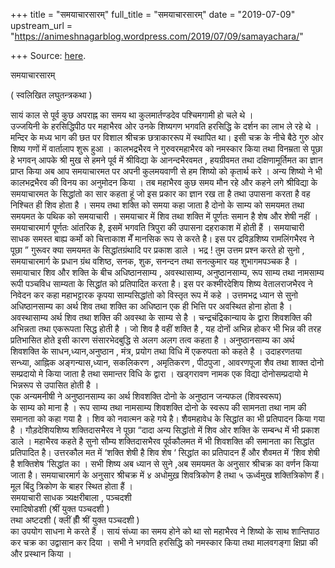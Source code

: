 +++
title = "समयाचारसारम्"
full_title = "समयाचारसारम्"
date = "2019-07-09"
upstream_url = "https://animeshnagarblog.wordpress.com/2019/07/09/samayachara/"

+++
Source: [here](https://animeshnagarblog.wordpress.com/2019/07/09/samayachara/).

समयाचारसारम्

( स्वलिखित लघुतन्त्रकथा )

सायं काल से पूर्व कुछ अपराह्न का समय था कुलमार्तण्डदेव पश्चिमगामी हो चले
थे ।  
उज्जयिनी के हरसिद्धिपीठ पर महाभैरव ओर उनके शिष्यगण भगवति हरसिद्धि के
दर्शन का लाभ ले रहे थे । मन्दिर के मध्य भाग की छत पर विशाल श्रीचक्र
छत्राकाररूप में स्थापित था। इसी चक्र के नीचे बैठे गुरु ओर शिष्य गणों में
वार्तालाप शुरू हुआ । कालभद्रभैरव ने गुरुवरमहाभैरव को नमस्कार किया तथा
विनम्रता से पूछा हे भगवन् आपके श्री मुख से हमने पूर्व में श्रीविद्या के
आनन्दभैरवमत , हयग्रीवमत तथा दक्षिणामूर्तिमत का ज्ञान प्राप्त किया अब आप
समयाचारमत पर अपनी कुलमयवाणी से हम शिष्यो को कृतार्थ करे । अन्य शिष्यो ने
भी कालभद्रभैरव की विनय का अनुमोदन किया । तब महाभैरव कुछ समय मौन रहे और
कहने लगे श्रीविद्या के समयाचारमत के सिद्धांतो का सार कहता हूं जो इस
प्रकार का ज्ञान रख ता है तथा उपासना करता है वह निश्चित ही शिव होता है ।
समय तथा शक्ति को समया कहा जाता है दोनो के साम्य को समयमत तथा समयमत के
पथिक को समयाचारी । समयाचार में शिव तथा शक्ति में पूर्णतः समान है शेष और
शेषी नहीं । समयाचारमार्ग पूर्णतः आंतरिक है, इसमें भगवति त्रिपुरा की
उपासना दहराकाश में होती हैं । समयाचारी साधक समस्त बाह्य कर्मो को
चित्ताकाश मेँ मानसिक रूप से करते है। इस पर द्रविड़शिष्य रामलिंगभैरव ने
पूछा ” गुरूवर क्या समयमत के सिद्धांतग्रंथादि पर प्रकाश डाले । भद्र ! तुम
उत्तम प्रश्न करते हो सुनो , समयाचारमार्ग के प्रधान ग्रंथ वशिष्ठ, सनक,
शुक, सनन्दन तथा सनत्कुमार यह शुभागमपञ्चक है । समायाचार शिव और शक्ति के
बीच अधिष्ठानसाम्य , अवस्थासाम्य, अनुष्ठानसाम्य, रूप साम्य तथा नामसाम्य
रूपी पञ्चविध साम्यता के सिद्धांत को प्रतिपादित करता है। इस पर
कश्मीरदेशिय शिष्य वेतालराजभैरव ने निवेदन कर कहा महाभट्टारक कृपया
साम्यसिद्धांतो को विस्तृत रूप में कहे । उत्तमभद्र ध्यान से सुनो  
अधिष्ठानसाम्य का अर्थ शिव तथा शक्ति का अधिष्ठान एक ही भित्ति पर अवस्थित
होना होता है ।  
अवस्थासाम्य अर्थ शिव तथा शक्ति की अवस्था के साम्य से है ।
चन्द्रचंद्रिकान्याय के द्वारा शिवशक्ति की अभिन्नता तथा एकरूपता सिद्ध
होती है । जो शिव है वहीं शक्ति है , यह दोनों अभिन्न होकर भी भिन्न की तरह
प्रतिभासित होते इसी कारण संसारभेदबुद्धि से अलग अलग तत्व कहता है ।
अनुष्ठानसाम्य का अर्थ शिवशक्ति के साधन,ध्यान,अनुष्ठान , मंत्र, प्रयोग
तथा विधि में एकरुपता को कहते है । उदाहरणतया  
सन्ध्या, आह्निक अङ्गन्यास,ध्यान, सकलिकरण , अमृतिकरण , पीठपुजा , आवरणपूजा
शैव तथा शाक्त दोनो सम्प्रदायो मे किया जाता है तथा समान्तर विधि के द्वारा
। खड्गरावण नामक एक विद्या दोनोसम्प्रदायो मे भिन्नरूप से उपासित होती है
।  
एक अन्यमनीषी ने अनुष्ठानसाम्य का अर्थ शिवशक्ति दोनो के अनुष्ठान जन्यफल
(शिवस्वरूप)  
के साम्य को माना है । रूप साम्य तथा नामसाम्य शिवशक्ति दोनो के स्वरूप की
सामनता तथा नाम की समानता को कहा गया है । शिव को नवात्मन कहे गये है।
शैवमहावेध के सिद्धांत का भी प्रतिपादन किया गया है । गौड़देशियशिष्य
शक्तिदासभैरव ने पूछा “दादा अन्य सिद्धांतो में शिव ओर शक्ति के सम्बन्ध
में भी प्रकाश डाले । महाभैरव कहते है सुनो सौम्य शक्तिदासभैरव पूर्वकौलमत
में भी शिवशक्ति की समानता का सिद्धांत प्रतिपादित है। उत्तरकौल मत में
‘शक्ति शेषी है शिव शेष ‘ सिद्धांत का प्रतिपादन हैं और शैवमत में ‘शिव
शेषी है शक्तिशेष ‘सिद्धांत का । सभी शिष्य अब ध्यान से सुने ,अब समयमत के
अनुसार श्रीचक्र का वर्णन किया जाता है। समयाचारमार्ग के अनुसार श्रीचक्र
में ४ अधोमुख़ शिवत्रिकोण है तथा ५ ऊर्ध्वमुख शक्तित्रिकोण हैं। मूल बिंदु
त्रिकोण के बाहर स्थित होता हैं ।  
समयाचारी साधक त्र्यक्षरीबाला , पञ्चदशी  
रमादिषोडशी (श्रीं युक्त पञ्चदशी )  
तथा अष्टदशी ( क्लीं ह्रीँ श्रीं युक्त पञ्चदशी )  
का उपयोग साधना मे करते हैं । सायं संध्या का समय होने को था सो महाभैरव ने
शिष्यो के साथ शान्तिपाठ कर चक्र का उद्वासान कर दिया । सभी ने भगवति
हरसिद्धि को नमस्कार किया तथा मालवगङ्गा क्षिप्रा की और प्रस्थान किया ।

